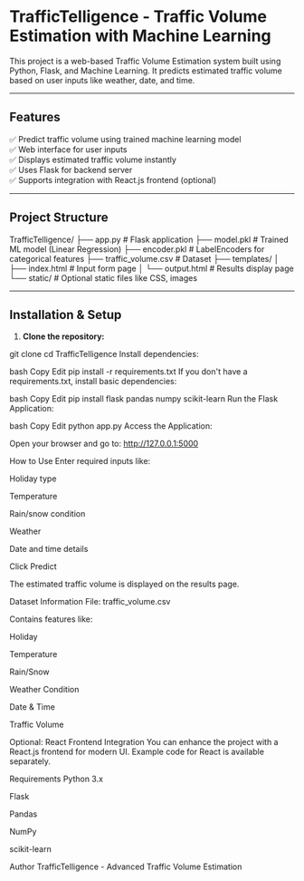# TrafficTelligence - Traffic Volume Estimation with Machine Learning

This project is a web-based Traffic Volume Estimation system built using Python, Flask, and Machine Learning. It predicts estimated traffic volume based on user inputs like weather, date, and time.

---

## Features

✅ Predict traffic volume using trained machine learning model  
✅ Web interface for user inputs  
✅ Displays estimated traffic volume instantly  
✅ Uses Flask for backend server  
✅ Supports integration with React.js frontend (optional)

---

## Project Structure

TrafficTelligence/
├── app.py # Flask application
├── model.pkl # Trained ML model (Linear Regression)
├── encoder.pkl # LabelEncoders for categorical features
├── traffic_volume.csv # Dataset
├── templates/
│ ├── index.html # Input form page
│ └── output.html # Results display page
└── static/ # Optional static files like CSS, images



---

## Installation & Setup

1. **Clone the repository:**

git clone <your-repo-url>
cd TrafficTelligence
Install dependencies:

bash
Copy
Edit
pip install -r requirements.txt
If you don't have a requirements.txt, install basic dependencies:

bash
Copy
Edit
pip install flask pandas numpy scikit-learn
Run the Flask Application:

bash
Copy
Edit
python app.py
Access the Application:

Open your browser and go to:
http://127.0.0.1:5000

How to Use
Enter required inputs like:

Holiday type

Temperature

Rain/snow condition

Weather

Date and time details

Click Predict

The estimated traffic volume is displayed on the results page.

Dataset Information
File: traffic_volume.csv

Contains features like:

Holiday

Temperature

Rain/Snow

Weather Condition

Date & Time

Traffic Volume

Optional: React Frontend Integration
You can enhance the project with a React.js frontend for modern UI. Example code for React is available separately.

Requirements
Python 3.x

Flask

Pandas

NumPy

scikit-learn

Author
TrafficTelligence - Advanced Traffic Volume Estimation


